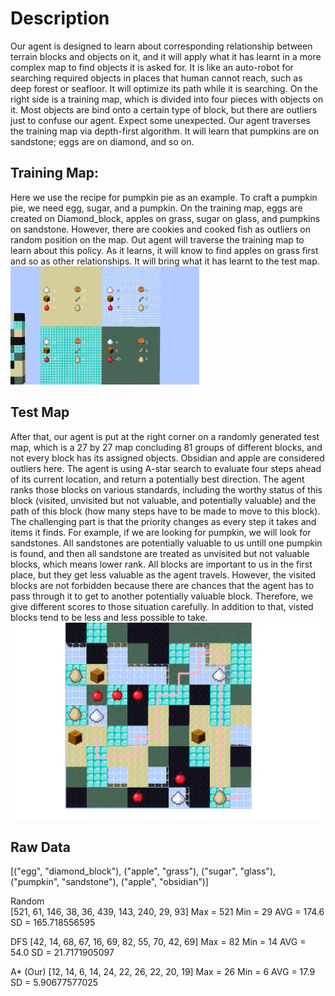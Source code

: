 <p>
<h1> Description </h1>
Our agent is designed to learn about corresponding relationship between terrain blocks and objects on it, and it will apply what it has learnt in a more complex map to find objects it is asked for. It is like an auto-robot for searching required objects in places that human cannot reach, such as deep forest or seafloor. It will optimize its path while it is searching. 
On the right side is a training map, which is divided into four pieces with objects on it. Most objects are bind onto a certain type of block, but there are outliers just to confuse our agent. Expect some unexpected. 
Our agent traverses the training map via depth-first algorithm. It will learn that pumpkins are on sandstone; eggs are on diamond, and so on. 
</p>

<p>
<h2>Training Map:</h2>
Here we use the recipe for pumpkin pie as an example. To craft a pumpkin pie, we need egg, sugar, and a pumpkin. On the training map, eggs are created on Diamond_block, apples on grass, sugar on glass, and pumpkins on sandstone. However, there are cookies and cooked fish as outliers on random position on the map. Out agent will traverse the training map to learn about this policy. As it learns, it will know to find apples on grass first and so as other relationships. It will bring what it has learnt to the test map. 

<img src="docs/Photos/training_map.png" alt="Training map" style="width: 60%;" >
</p>

<p>
<h2>Test Map</h2>
After that, our agent is put at the right corner on a randomly generated test map, which is a 27 by 27 map concluding 81 groups of different blocks, and not every block has its assigned objects. Obsidian and apple are considered outliers here. 
The agent is using A-star search to evaluate four steps ahead of its current location, and return a potentially best direction. The agent ranks those blocks on various standards, including the worthy status of this block (visited, unvisited but not valuable, and potentially valuable) and the path of this block (how many steps have to be made to move to this block). The challenging part is that the priority changes as every step it takes and items it finds. For example, if we are looking for pumpkin, we will look for sandstones. All sandstones are potentially valuable to us untill one pumpkin is found, and then all sandstone are treated as unvisited but not valuable blocks, which means lower rank. All blocks are important to us in the first place, but they get less valuable as the agent travels. However, the visited blocks are not forbidden because there are chances that the agent has to pass through it to get to another potentially valuable block. Therefore, we give different scores to those situation carefully. In addition to that, visted blocks tend to be less and less possible to take. 
<img src="docs/Photos/test_map.png" >
</p>


<p>
<h2>Raw Data</h2>
 [("egg", "diamond_block"), ("apple", "grass"), ("sugar", "glass"), ("pumpkin", "sandstone"), ("apple", "obsidian")]
 
Random	
[521, 61, 146, 38, 36, 439, 143, 240, 29, 93]
Max = 521 Min = 29  AVG = 174.6	SD = 165.718556595

DFS
[42, 14, 68, 67, 16, 69, 82, 55, 70, 42, 69]
Max = 82  Min = 14  AVG = 54.0	SD = 21.7171905097

A* (Our)
[12, 14, 6, 14, 24, 22, 26, 22, 20, 19]
Max = 26  Min = 6 AVG = 17.9	SD = 5.90677577025

</p>
